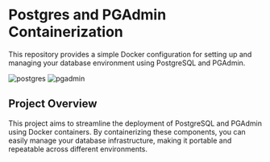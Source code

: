 # Postgres and PGAdmin Containerization

This repository provides a simple Docker configuration for setting up and managing your database environment using PostgreSQL and PGAdmin.

![postgres](https://snipboard.io/GMleYk.jpg)
![pgadmin](https://snipboard.io/A2nBkl.jpg)

## Project Overview

This project aims to streamline the deployment of PostgreSQL and PGAdmin using Docker containers. By containerizing these components, you can easily manage your database infrastructure, making it portable and repeatable across different environments.
